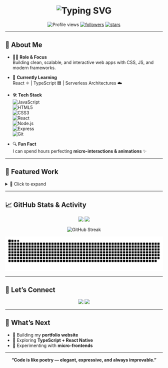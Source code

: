 <!-- Profile Banner -->
<h1 align="center">
  <img src="https://readme-typing-svg.herokuapp.com?font=Fira+Code&size=28&duration=3000&pause=800&center=true&vCenter=true&width=600&lines=Hi%2C+I’m+Sakshi+👋;Web+Enthusiast+💻;Full-Stack+Explorer+🚀;Open-Source+Contributor+🌍" alt="Typing SVG" />
</h1>

<p align="center">
  <img src="https://komarev.com/ghpvc/?username=sakshi8756&style=flat-square&color=blue" alt="Profile views"/>
  <a href="https://github.com/sakshi8756?tab=followers"><img src="https://img.shields.io/github/followers/sakshi8756?label=Followers&style=flat-square" alt="followers"></a>
  <a href="https://github.com/sakshi8756"><img src="https://img.shields.io/github/stars/sakshi8756?affiliations=OWNER%2CCOLLABORATOR&style=flat-square" alt="stars"></a>
</p>

---

## 🚀 About Me  

- 👩‍💻 **Role & Focus**  
  Building clean, scalable, and interactive web apps with CSS, JS, and modern frameworks.  

- 🌱 **Currently Learning**  
  React ⚛️ | TypeScript 🟦 | Serverless Architectures ☁️  

- 🛠️ **Tech Stack**  
  ![JavaScript](https://img.shields.io/badge/-JavaScript-F7DF1E?logo=javascript&logoColor=black)  
  ![HTML5](https://img.shields.io/badge/-HTML5-E34F26?logo=html5&logoColor=white)  
  ![CSS3](https://img.shields.io/badge/-CSS3-1572B6?logo=css3&logoColor=white)  
  ![React](https://img.shields.io/badge/-React-61DAFB?logo=react&logoColor=black)  
  ![Node.js](https://img.shields.io/badge/-Node.js-339933?logo=node.js&logoColor=white)  
  ![Express](https://img.shields.io/badge/-Express-000000?logo=express&logoColor=white)  
  ![Git](https://img.shields.io/badge/-Git-F05032?logo=git&logoColor=white)  

- 🔍 **Fun Fact**  
  I can spend hours perfecting **micro-interactions & animations** ✨  

---

## 📂 Featured Work  
<details>
  <summary>🔗 Click to expand</summary>

| Project | Stack | Link |
|---------|-------|------|
| **Age** | CSS animations, interactive UI | [View Repo](https://github.com/sakshi8756/Age) |
| **Quote** | CSS-driven generator | [View Repo](https://github.com/sakshi8756/Quote) |
| **Hotel** | JS + CSS booking UI | [View Repo](https://github.com/sakshi8756/hotel) |

</details>

---

## 📈 GitHub Stats & Activity  

<p align="center">
  <img src="https://github-readme-stats.vercel.app/api?username=sakshi8756&show_icons=true&theme=tokyonight" height="170"/>
  <img src="https://github-readme-stats.vercel.app/api/top-langs/?username=sakshi8756&layout=compact&theme=tokyonight" height="170"/>
</p>

<p align="center">
  <img src="https://streak-stats.demolab.com?user=sakshi8756&theme=tokyonight&hide_border=true" alt="GitHub Streak"/>
</p>

<p align="center">
  <img src="https://github.com/Platane/snk/raw/output/github-contribution-grid-snake.svg" alt="Snake animation"/>
</p>

---

## 🤝 Let’s Connect  

<p align="center">
  <a href="https://www.linkedin.com/in/sakshi8756/"><img src="https://img.shields.io/badge/LinkedIn-Connect-blue?logo=linkedin&logoColor=white"/></a>
  <a href="https://github.com/sakshi8756"><img src="https://img.shields.io/badge/GitHub-Follow-black?logo=github"/></a>
</p>

---

## 🔮 What’s Next  

- 🚧 Building my **portfolio website**  
- 📱 Exploring **TypeScript + React Native**  
- 🧩 Experimenting with **micro-frontends**  

---

<p align="center"><b>“Code is like poetry — elegant, expressive, and always improvable.”</b></p>
